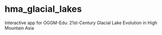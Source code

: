 # hma_glacial_lakes
Interactive app for OGGM-Edu: 21st-Century Glacial Lake Evolution in High Mountain Asia
